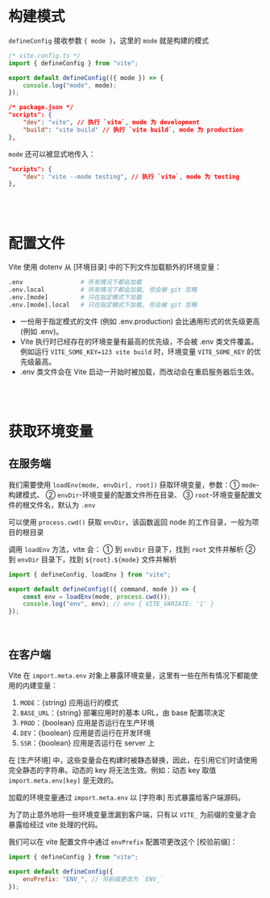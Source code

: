 # 构建模式

`defineConfig` 接收参数 `{ mode }`，这里的 `mode` 就是构建的模式

```javascript
/* vite.config.ts */
import { defineConfig } from "vite";

export default defineConfig(({ mode }) => {
    console.log("mode", mode);
});
```

```json
/* package.json */
"scripts": {
    "dev": "vite", // 执行 `vite`, mode 为 development
    "build": "vite build" // 执行 `vite build`, mode 为 production
},
```

`mode` 还可以被显式地传入：

```json
"scripts": {
    "dev": "vite --mode testing", // 执行 `vite`, mode 为 testing
},
```

<br><br>

# 配置文件

Vite 使用 dotenv 从 [环境目录] 中的下列文件加载额外的环境变量：

```py
.env                # 所有情况下都会加载
.env.local          # 所有情况下都会加载, 但会被 git 忽略
.env.[mode]         # 只在指定模式下加载
.env.[mode].local   # 只在指定模式下加载, 但会被 git 忽略
```

-   一份用于指定模式的文件 (例如 .env.production) 会比通用形式的优先级更高 (例如 .env)。
-   Vite 执行时已经存在的环境变量有最高的优先级，不会被 .env 类文件覆盖。
    例如运行 `VITE_SOME_KEY=123 vite build` 时，环境变量 `VITE_SOME_KEY` 的优先级最高。
-   .env 类文件会在 Vite 启动一开始时被加载，而改动会在重启服务器后生效。

<br><br>

# 获取环境变量

## 在服务端

我们需要使用 `loadEnv(mode, envDir[, root])` 获取环境变量，参数：① `mode`-构建模式、 ② `envDir`-环境变量的配置文件所在目录、 ③ `root`-环境变量配置文件的根文件名，默认为 `.env`

可以使用 `process.cwd()` 获取 `envDir`，该函数返回 node 的工作目录，一般为项目的根目录

调用 `loadEnv` 方法，vite 会：
① 到 `envDir` 目录下，找到 `root` 文件并解析
② 到 `envDir` 目录下，找到 `${root}.${mode}` 文件并解析

```javascript
import { defineConfig, loadEnv } from "vite";

export default defineConfig(({ command, mode }) => {
    const env = loadEnv(mode, process.cwd());
    console.log("env", env); // env { VITE_VARIATE: '1' }
});
```

<br>

## 在客户端

Vite 在 `import.meta.env` 对象上暴露环境变量，这里有一些在所有情况下都能使用的内建变量：

1. `MODE`：{string} 应用运行的模式
2. `BASE_URL`：{string} 部署应用时的基本 URL，由 base 配置项决定
3. `PROD`：{boolean} 应用是否运行在生产环境
4. `DEV`：{boolean} 应用是否运行在开发环境
5. `SSR`：{boolean} 应用是否运行在 server 上

在 [生产环境] 中，这些变量会在构建时被静态替换，因此，在引用它们时请使用完全静态的字符串。动态的 key 将无法生效。例如：动态 key 取值 `import.meta.env[key]` 是无效的。

加载的环境变量通过 `import.meta.env` 以 [字符串] 形式暴露给客户端源码。

为了防止意外地将一些环境变量泄漏到客户端，只有以 `VITE_` 为前缀的变量才会暴露给经过 vite 处理的代码。

我们可以在 vite 配置文件中通过 `envPrefix` 配置项更改这个 [校验前缀]：

```javascript
import { defineConfig } from "vite";

export default defineConfig({
    envPrefix: "ENV_", // 将前缀更改为 `ENV_`
});
```

<br>
